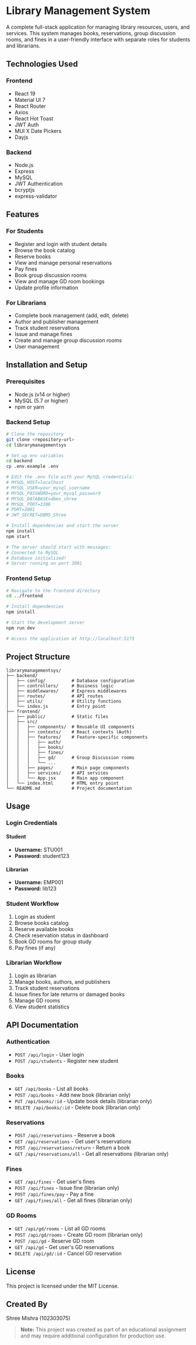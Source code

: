 # Library Management System
A complete full-stack application for managing library resources, users, and services. This system manages books, reservations, group discussion rooms, and fines in a user-friendly interface with separate roles for students and librarians.

## Technologies Used

### Frontend
- React 19
- Material UI 7
- React Router
- Axios
- React Hot Toast
- JWT Auth
- MUI X Date Pickers
- Dayjs

### Backend
- Node.js
- Express
- MySQL
- JWT Authentication
- bcryptjs
- express-validator

## Features

### For Students
- Register and login with student details
- Browse the book catalog
- Reserve books
- View and manage personal reservations
- Pay fines
- Book group discussion rooms
- View and manage GD room bookings
- Update profile information

### For Librarians
- Complete book management (add, edit, delete)
- Author and publisher management
- Track student reservations
- Issue and manage fines
- Create and manage group discussion rooms
- User management

## Installation and Setup

### Prerequisites
- Node.js (v14 or higher)
- MySQL (5.7 or higher)
- npm or yarn

### Backend Setup
```bash
# Clone the repository
git clone <repository-url>
cd librarymanagementsys

# Set up env variables
cd backend
cp .env.example .env

# Edit the .env file with your MySQL credentials:
# MYSQL_HOST=localhost
# MYSQL_USER=your_mysql_username
# MYSQL_PASSWORD=your_mysql_password
# MYSQL_DATABASE=dbms_shree
# MYSQL_PORT=3306
# PORT=3001
# JWT_SECRET=DBMS_Shree

# Install dependencies and start the server
npm install
npm start

# The server should start with messages:
# Connected to MySQL
# Database initialized!
# Server running on port 3001
```

### Frontend Setup
```bash
# Navigate to the frontend directory
cd ../frontend

# Install dependencies
npm install

# Start the development server
npm run dev

# Access the application at http://localhost:5173
```

## Project Structure
```
librarymanagementsys/
├── backend/
│   ├── config/          # Database configuration
│   ├── controllers/     # Business logic
│   ├── middlewares/     # Express middlewares
│   ├── routes/          # API routes
│   ├── utils/           # Utility functions
│   └── index.js         # Entry point
├── frontend/
│   ├── public/          # Static files
│   ├── src/
│   │   ├── components/  # Reusable UI components
│   │   ├── contexts/    # React contexts (Auth)
│   │   ├── features/    # Feature-specific components
│   │   │   ├── auth/
│   │   │   ├── books/
│   │   │   ├── fines/
│   │   │   ├── gd/      # Group Discussion rooms
│   │   │   └── ...
│   │   ├── pages/       # Main page components
│   │   ├── services/    # API services
│   │   └── App.jsx      # Main app component
│   └── index.html       # HTML entry point
└── README.md            # Project documentation
```

## Usage

### Login Credentials

#### Student
- **Username:** STU001
- **Password:** student123

#### Librarian
- **Username:** EMP001
- **Password:** lib123

### Student Workflow
1. Login as student
2. Browse books catalog
3. Reserve available books
4. Check reservation status in dashboard
5. Book GD rooms for group study
6. Pay fines (if any)

### Librarian Workflow
1. Login as librarian
2. Manage books, authors, and publishers
3. Track student reservations
4. Issue fines for late returns or damaged books
5. Manage GD rooms
6. View student statistics

## API Documentation

### Authentication
- `POST /api/login` - User login
- `POST /api/students` - Register new student

### Books
- `GET /api/books` - List all books
- `POST /api/books` - Add new book (librarian only)
- `PUT /api/books/:id` - Update book details (librarian only)
- `DELETE /api/books/:id` - Delete book (librarian only)

### Reservations
- `POST /api/reservations` - Reserve a book
- `GET /api/reservations` - Get user's reservations
- `POST /api/reservations/return` - Return a book
- `GET /api/reservations/all` - Get all reservations (librarian only)

### Fines
- `GET /api/fines` - Get user's fines
- `POST /api/fines` - Issue fine (librarian only)
- `POST /api/fines/pay` - Pay a fine
- `GET /api/fines/all` - Get all fines (librarian only)

### GD Rooms
- `GET /api/gd/rooms` - List all GD rooms
- `POST /api/gd/rooms` - Create GD room (librarian only)
- `POST /api/gd` - Reserve GD room
- `GET /api/gd` - Get user's GD reservations
- `DELETE /api/gd/:id` - Cancel GD reservation

## License
This project is licensed under the MIT License.

## Created By
Shree Mishra (102303075)

> **Note:** This project was created as part of an educational assignment and may require additional configuration for production use.
